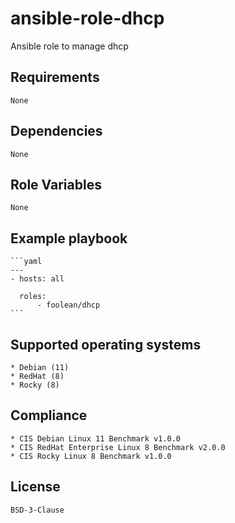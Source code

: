 # ansible-role-dhcp

Ansible role to manage dhcp


## Requirements

    None


## Dependencies

    None


## Role Variables

    None


## Example playbook

    ```yaml
    ---
    - hosts: all

      roles:
          - foolean/dhcp
    ```


## Supported operating systems

    * Debian (11)
    * RedHat (8)
    * Rocky (8)


## Compliance

    * CIS Debian Linux 11 Benchmark v1.0.0
    * CIS RedHat Enterprise Linux 8 Benchmark v2.0.0
    * CIS Rocky Linux 8 Benchmark v1.0.0


## License

    BSD-3-Clause
